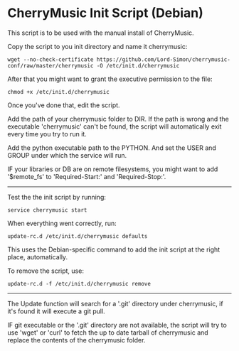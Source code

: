 CherryMusic Init Script (Debian)
==================

This script is to be used with the manual install of CherryMusic.

Copy the script to you init directory and name it cherrymusic:

    wget --no-check-certificate https://github.com/Lord-Simon/cherrymusic-conf/raw/master/cherrymusic -O /etc/init.d/cherrymusic


After that you might want to grant the executive permission to the file:

    chmod +x /etc/init.d/cherrymusic

Once you've done that, edit the script.

Add the path of your cherrymusic folder to DIR. If the path is wrong and the executable 'cherrymusic' can't be found, the script will automatically exit every time you try to run it.

Add the python executable path to the PYTHON. And set the USER and GROUP under which the service will run.

IF your libraries or DB are on remote filesystems, you might want to add '$remote_fs' to 'Required-Start:' and 'Required-Stop:'.

-----------------

Test the the init script by running:

    service cherrymusic start

When everything went correctly, run:

    update-rc.d /etc/init.d/cherrymusic defaults

This uses the Debian-specific command to add the init script at the right place, automatically.

To remove the script, use:

    update-rc.d -f /etc/init.d/cherrymusic remove

-----------------

The Update function will search for a '.git' directory under cherrymusic, if it's found it will execute a git pull.

IF git executable or the '.git' directory are not available, the script will try to use 'wget' or 'curl' to fetch the up to date tarball of cherrymusic and replace the contents of the cherrymusic folder.
